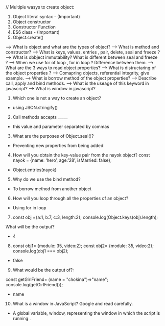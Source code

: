 // Multiple wasys to create object:
1. Object literal syntax - (Important)
2. Object constructor
3. Constructor Function
4. ES6 class - (Important)
5. Object.create()

--> What is object and what are the types of object?
--> What is method and constructor?
--> What is keys, values, entries , pair, delete, seal and freeze ?
--> What is obbject immutability? What is different between seal and freeze ?
--> When we use for of loop , for in loop ? Difference between them.
--> What are the 3 ways to read object properties?
--> What is distructaring of the object properties ?
--> Comapring objects, referential integrity, give example.
--> What is borrow method of the object properties?
--> Describe call, apply and bind methods.
--> What is the useage of this keyword in javascript?
--> What is window in javascript?

<!-- Quiz -->

1. Which one is not a way to create an object?
- using JSON.stringify()

2. Call methods accepts _____
- this value and parameter separated by commas

3. What are the purposes of Object.seal()?
- Preventing new properties from being added

4. How will you obtain the key-value pair from the nayok object?
const nayok = {name: ‘hero’, age:’28’, isMarried: false};

- Object.entries(nayok)

5. Why do we use the bind method?
- To borrow method from another object

6. How will you loop through all the properties of an object?
- Using for in loop

7. const obj ={a:1, b:7, c:3, length:2};
   console.log(Object.keys(obj).length);

What will be the output?
- 4

8. const obj1= {module: 35, video:2}; 
   const obj2= {module: 35, video:2};
   console.log(obj1 === obj2);

- false

9. What would be the output of?:

const getGirlFriend= (name = "chokina")=>"name"; 
console.log(getGirlFriend()); 

- name

10. What is a window in JavaScript? Google and read carefully.
- A global variable, window, representing the window in which the script is running .


